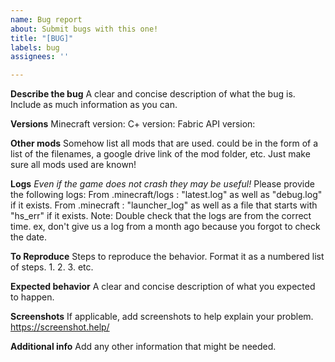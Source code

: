 ```yaml
---
name: Bug report
about: Submit bugs with this one!
title: "[BUG]"
labels: bug
assignees: ''

---
```


**Describe the bug**
A clear and concise description of what the bug is. Include as much information as you can. 

**Versions**
Minecraft version: 
C+ version: 
Fabric API version: 

**Other mods**
Somehow list all mods that are used. could be in the form of a list of the filenames, a google drive link of the mod folder, etc. Just make sure all mods used are known!

**Logs**
*Even if the game does not crash they may be useful!*
Please provide the following logs:
From .minecraft/logs :  "latest.log" as well as "debug.log" if it exists. 
From .minecraft : "launcher_log" as well as a file that starts with "hs_err" if it exists.
Note: Double check that the logs are from the correct time. ex, don't give us a log from a month ago because you forgot to check the date. 

**To Reproduce**
Steps to reproduce the behavior. Format it as a numbered list of steps.
1. 
2. 
3. 
etc. 

**Expected behavior**
A clear and concise description of what you expected to happen.

**Screenshots**
If applicable, add screenshots to help explain your problem. https://screenshot.help/

**Additional info**
Add any other information that might be needed.
